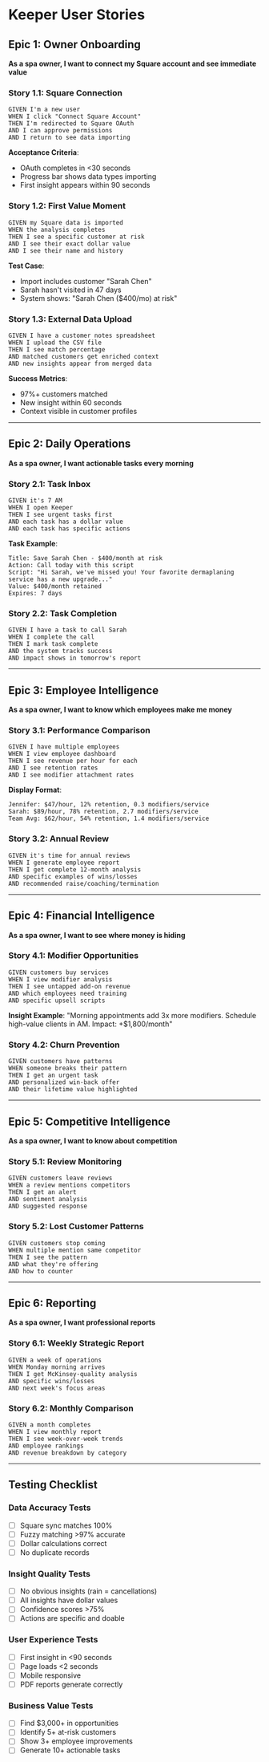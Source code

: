 # Keeper User Stories

## Epic 1: Owner Onboarding
**As a spa owner, I want to connect my Square account and see immediate value**

### Story 1.1: Square Connection
```
GIVEN I'm a new user
WHEN I click "Connect Square Account"
THEN I'm redirected to Square OAuth
AND I can approve permissions
AND I return to see data importing
```

**Acceptance Criteria**:
- OAuth completes in <30 seconds
- Progress bar shows data types importing
- First insight appears within 90 seconds

### Story 1.2: First Value Moment
```
GIVEN my Square data is imported
WHEN the analysis completes
THEN I see a specific customer at risk
AND I see their exact dollar value
AND I see their name and history
```

**Test Case**:
- Import includes customer "Sarah Chen"
- Sarah hasn't visited in 47 days
- System shows: "Sarah Chen ($400/mo) at risk"

### Story 1.3: External Data Upload
```
GIVEN I have a customer notes spreadsheet
WHEN I upload the CSV file
THEN I see match percentage
AND matched customers get enriched context
AND new insights appear from merged data
```

**Success Metrics**:
- 97%+ customers matched
- New insight within 60 seconds
- Context visible in customer profiles

---

## Epic 2: Daily Operations
**As a spa owner, I want actionable tasks every morning**

### Story 2.1: Task Inbox
```
GIVEN it's 7 AM
WHEN I open Keeper
THEN I see urgent tasks first
AND each task has a dollar value
AND each task has specific actions
```

**Task Example**:
```
Title: Save Sarah Chen - $400/month at risk
Action: Call today with this script
Script: "Hi Sarah, we've missed you! Your favorite dermaplaning service has a new upgrade..."
Value: $400/month retained
Expires: 7 days
```

### Story 2.2: Task Completion
```
GIVEN I have a task to call Sarah
WHEN I complete the call
THEN I mark task complete
AND the system tracks success
AND impact shows in tomorrow's report
```

---

## Epic 3: Employee Intelligence
**As a spa owner, I want to know which employees make me money**

### Story 3.1: Performance Comparison
```
GIVEN I have multiple employees
WHEN I view employee dashboard
THEN I see revenue per hour for each
AND I see retention rates
AND I see modifier attachment rates
```

**Display Format**:
```
Jennifer: $47/hour, 12% retention, 0.3 modifiers/service
Sarah: $89/hour, 78% retention, 2.7 modifiers/service
Team Avg: $62/hour, 54% retention, 1.4 modifiers/service
```

### Story 3.2: Annual Review
```
GIVEN it's time for annual reviews
WHEN I generate employee report
THEN I get complete 12-month analysis
AND specific examples of wins/losses
AND recommended raise/coaching/termination
```

---

## Epic 4: Financial Intelligence
**As a spa owner, I want to see where money is hiding**

### Story 4.1: Modifier Opportunities
```
GIVEN customers buy services
WHEN I view modifier analysis
THEN I see untapped add-on revenue
AND which employees need training
AND specific upsell scripts
```

**Insight Example**:
"Morning appointments add 3x more modifiers. Schedule high-value clients in AM. Impact: +$1,800/month"

### Story 4.2: Churn Prevention
```
GIVEN customers have patterns
WHEN someone breaks their pattern
THEN I get an urgent task
AND personalized win-back offer
AND their lifetime value highlighted
```

---

## Epic 5: Competitive Intelligence
**As a spa owner, I want to know about competition**

### Story 5.1: Review Monitoring
```
GIVEN customers leave reviews
WHEN a review mentions competitors
THEN I get an alert
AND sentiment analysis
AND suggested response
```

### Story 5.2: Lost Customer Patterns
```
GIVEN customers stop coming
WHEN multiple mention same competitor
THEN I see the pattern
AND what they're offering
AND how to counter
```

---

## Epic 6: Reporting
**As a spa owner, I want professional reports**

### Story 6.1: Weekly Strategic Report
```
GIVEN a week of operations
WHEN Monday morning arrives
THEN I get McKinsey-quality analysis
AND specific wins/losses
AND next week's focus areas
```

### Story 6.2: Monthly Comparison
```
GIVEN a month completes
WHEN I view monthly report
THEN I see week-over-week trends
AND employee rankings
AND revenue breakdown by category
```

---

## Testing Checklist

### Data Accuracy Tests
- [ ] Square sync matches 100%
- [ ] Fuzzy matching >97% accurate
- [ ] Dollar calculations correct
- [ ] No duplicate records

### Insight Quality Tests
- [ ] No obvious insights (rain = cancellations)
- [ ] All insights have dollar values
- [ ] Confidence scores >75%
- [ ] Actions are specific and doable

### User Experience Tests
- [ ] First insight in <90 seconds
- [ ] Page loads <2 seconds
- [ ] Mobile responsive
- [ ] PDF reports generate correctly

### Business Value Tests
- [ ] Find $3,000+ in opportunities
- [ ] Identify 5+ at-risk customers
- [ ] Show 3+ employee improvements
- [ ] Generate 10+ actionable tasks